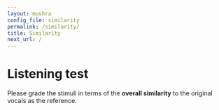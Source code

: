 ```yaml
---
layout: mushra
config_file: similarity
permalink: /similarity/
title: Similarity
next_url: /
---
```


# Listening test

Please grade the stimuli in terms of the **overall similarity** to the original vocals as the reference.